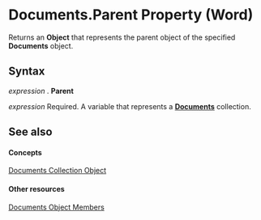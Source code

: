 
# Documents.Parent Property (Word)

Returns an  **Object** that represents the parent object of the specified **Documents** object.


## Syntax

 _expression_ . **Parent**

 _expression_ Required. A variable that represents a **[Documents](fc4ac973-19c1-703a-5538-f4426b8b7564.md)** collection.


## See also


#### Concepts


[Documents Collection Object](fc4ac973-19c1-703a-5538-f4426b8b7564.md)
#### Other resources


[Documents Object Members](939decec-9b3c-92fc-796c-2eeb9c2165ce.md)
